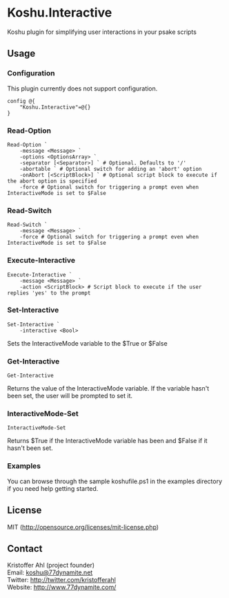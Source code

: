 # Koshu.Interactive

Koshu plugin for simplifying user interactions in your psake scripts

## Usage

### Configuration

This plugin currently does not support configuration.

	config @{
		"Koshu.Interactive"=@{}
	}

### Read-Option

	Read-Option `
		-message <Message> `
		-options <OptionsArray> `
		-separator [<Separator>] ` # Optional. Defaults to '/'
		-abortable ` # Optional switch for adding an 'abort' option
		-onAbort [<ScriptBlock>] ` # Optional script block to execute if the abort option is specified
		-force # Optional switch for triggering a prompt even when InteractiveMode is set to $False

### Read-Switch

	Read-Switch `
		-message <Message> `
		-force # Optional switch for triggering a prompt even when InteractiveMode is set to $False

### Execute-Interactive

	Execute-Interactive `
		-message <Message> `
		-action <ScriptBlock> # Script block to execute if the user replies 'yes' to the prompt

### Set-Interactive

	Set-Interactive `
		-interactive <Bool>

Sets the InteractiveMode variable to the $True or $False

### Get-Interactive

	Get-Interactive

Returns the value of the InteractiveMode variable. If the variable hasn't been set, the user will be prompted to set it.

### InteractiveMode-Set

	InteractiveMode-Set

Returns $True if the InteractiveMode variable has been and $False if it hasn't been set.

### Examples

You can browse through the sample koshufile.ps1 in the examples directory if you need help getting started.

## License
MIT (http://opensource.org/licenses/mit-license.php)

## Contact
Kristoffer Ahl (project founder)  
Email: koshu@77dynamite.net  
Twitter: http://twitter.com/kristofferahl  
Website: http://www.77dynamite.com/